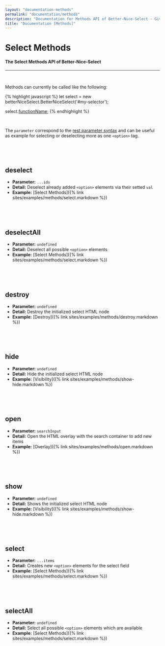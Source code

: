 ```yaml
---
layout: "documentation-methods"
permalink: "documentation/methods"
description: "Documentation for Methods API of Better-Nice-Select - Gives an overview how to implement methods for the component, which methods are available and what parameters each method has"
title: "Documentation [Methods]"
---
```


# Select Methods

#### The Select Methods API of Better-Nice-Select

---

&nbsp;

Methods can currently be called like the following:

{% highlight javascript %}
let select = new betterNiceSelect.BetterNiceSelect('#my-selector');

select.[functionName](parameter);
{% endhighlight %}

&nbsp;

The `parameter` correspond to the [rest parameter syntax](https://developer.mozilla.org/en-US/docs/Web/JavaScript/Reference/Functions/rest_parameters) and can be useful as example for selecting or deselecting more as one `<option>` tag.

&nbsp;

&nbsp;

## **deselect**

- **Parameter:** `...ids`
- **Detail:** Deselect already added `<option>` elements via their setted `val`
- **Example:** [Select Methods]({% link sites/examples/methods/select.markdown %})

&nbsp;

&nbsp;

## **deselectAll**

- **Parameter:** `undefined`
- **Detail:** Deselect all possible `<option>` elements
- **Example:** [Select Methods]({% link sites/examples/methods/select.markdown %})

&nbsp;

&nbsp;

## **destroy**

- **Parameter:** `undefined`
- **Detail:** Destroy the initialized select HTML node
- **Example:** [Destroy]({% link sites/examples/methods/destroy.markdown %})

&nbsp;

&nbsp;

## **hide**

- **Parameter:** `undefined`
- **Detail:** Hide the initialized select HTML node
- **Example:** [Visibility]({% link sites/examples/methods/show-hide.markdown %})

&nbsp;

&nbsp;

## **open**

- **Parameter:** `searchInput`
- **Detail:** Open the HTML overlay with the search container to add new items
- **Example:** [Overlay]({% link sites/examples/methods/open.markdown %})

&nbsp;

&nbsp;

## **show**

- **Parameter:** `undefined`
- **Detail:** Shows the initialized select HTML node
- **Example:** [Visibility]({% link sites/examples/methods/show-hide.markdown %})

&nbsp;

&nbsp;

## **select**

- **Parameter:** `...items`
- **Detail:** Creates new `<option>` elements for the select field 
- **Example:** [Select Methods]({% link sites/examples/methods/select.markdown %})

&nbsp;

&nbsp;

## **selectAll**

- **Parameter:** `undefined`
- **Detail:** Select all possible `<option>` elements which are available
- **Example:** [Select Methods]({% link sites/examples/methods/select.markdown %})